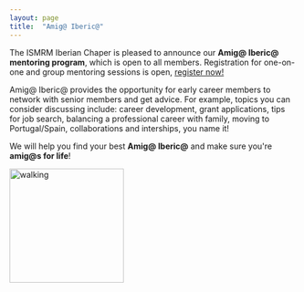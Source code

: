 ```yaml
---
layout: page
title:  "Amig@ Iberic@"
---
```


The ISMRM Iberian Chaper is pleased to announce our **Amig@ Iberic@ mentoring program**, which is open to all members. Registration for one-on-one and group mentoring sessions is open, [register now!]()  

Amig@ Iberic@ provides the opportunity for early career members to network with senior members and get advice. For example, topics you can consider discussing include: career development, grant applications, tips for job search, balancing a professional career with family, moving to Portugal/Spain, collaborations and interships, you name it!  

We will help you find your best **Amig@ Iberic@** and make sure you're **amig@s for life**!

<img src="{{ site.baseurl }}/assets/images/amigo_iberico.png" alt="walking" style="width:200px;"/>
